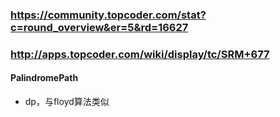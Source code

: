 ### https://community.topcoder.com/stat?c=round_overview&er=5&rd=16627
### http://apps.topcoder.com/wiki/display/tc/SRM+677

#### PalindromePath
* dp，与floyd算法类似
